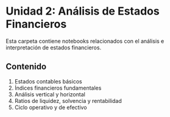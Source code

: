 # Unidad 2: Análisis de Estados Financieros

Esta carpeta contiene notebooks relacionados con el análisis e interpretación de estados financieros.

## Contenido

1. Estados contables básicos
2. Índices financieros fundamentales
3. Análisis vertical y horizontal
4. Ratios de liquidez, solvencia y rentabilidad
5. Ciclo operativo y de efectivo